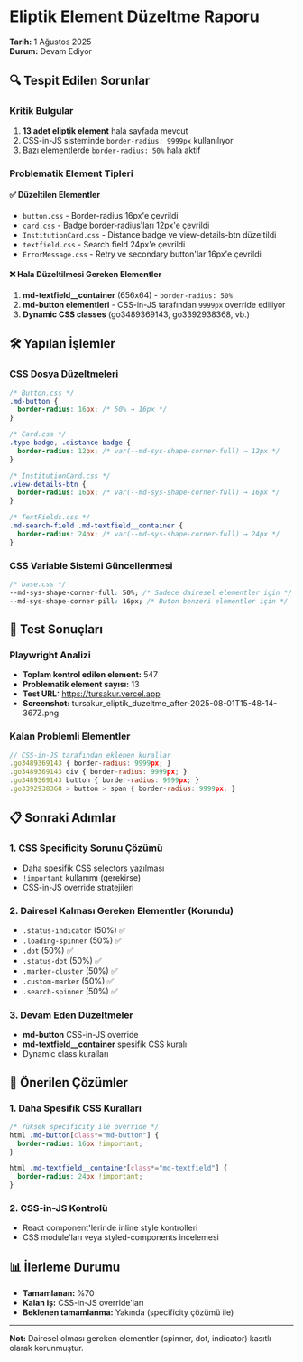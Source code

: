 # Eliptik Element Düzeltme Raporu
**Tarih:** 1 Ağustos 2025  
**Durum:** Devam Ediyor

## 🔍 Tespit Edilen Sorunlar

### Kritik Bulgular
1. **13 adet eliptik element** hala sayfada mevcut
2. CSS-in-JS sisteminde `border-radius: 9999px` kullanılıyor
3. Bazı elementlerde `border-radius: 50%` hala aktif

### Problematik Element Tipleri

#### ✅ Düzeltilen Elementler
- `button.css` - Border-radius 16px'e çevrildi
- `card.css` - Badge border-radius'ları 12px'e çevrildi  
- `InstitutionCard.css` - Distance badge ve view-details-btn düzeltildi
- `textfield.css` - Search field 24px'e çevrildi
- `ErrorMessage.css` - Retry ve secondary button'lar 16px'e çevrildi

#### ❌ Hala Düzeltilmesi Gereken Elementler
1. **md-textfield__container** (656x64) - `border-radius: 50%`
2. **md-button elementleri** - CSS-in-JS tarafından `9999px` override ediliyor
3. **Dynamic CSS classes** (go3489369143, go3392938368, vb.)

## 🛠️ Yapılan İşlemler

### CSS Dosya Düzeltmeleri
```css
/* Button.css */
.md-button {
  border-radius: 16px; /* 50% → 16px */
}

/* Card.css */
.type-badge, .distance-badge {
  border-radius: 12px; /* var(--md-sys-shape-corner-full) → 12px */
}

/* InstitutionCard.css */
.view-details-btn {
  border-radius: 16px; /* var(--md-sys-shape-corner-full) → 16px */
}

/* TextFields.css */
.md-search-field .md-textfield__container {
  border-radius: 24px; /* var(--md-sys-shape-corner-full) → 24px */
}
```

### CSS Variable Sistemi Güncellenmesi
```css
/* base.css */
--md-sys-shape-corner-full: 50%; /* Sadece dairesel elementler için */
--md-sys-shape-corner-pill: 16px; /* Buton benzeri elementler için */
```

## 🧪 Test Sonuçları

### Playwright Analizi
- **Toplam kontrol edilen element:** 547
- **Problematik element sayısı:** 13
- **Test URL:** https://tursakur.vercel.app
- **Screenshot:** tursakur_eliptik_duzeltme_after-2025-08-01T15-48-14-367Z.png

### Kalan Problemli Elementler
```javascript
// CSS-in-JS tarafından eklenen kurallar
.go3489369143 { border-radius: 9999px; }
.go3489369143 div { border-radius: 9999px; }
.go3489369143 button { border-radius: 9999px; }
.go3392938368 > button > span { border-radius: 9999px; }
```

## 📋 Sonraki Adımlar

### 1. CSS Specificity Sorunu Çözümü
- Daha spesifik CSS selectors yazılması
- `!important` kullanımı (gerekirse)
- CSS-in-JS override stratejileri

### 2. Dairesel Kalması Gereken Elementler (Korundu)
- `.status-indicator` (50%) ✅
- `.loading-spinner` (50%) ✅  
- `.dot` (50%) ✅
- `.status-dot` (50%) ✅
- `.marker-cluster` (50%) ✅
- `.custom-marker` (50%) ✅
- `.search-spinner` (50%) ✅

### 3. Devam Eden Düzeltmeler
- **md-button** CSS-in-JS override
- **md-textfield__container** spesifik CSS kuralı
- Dynamic class kuralları

## 🎯 Önerilen Çözümler

### 1. Daha Spesifik CSS Kuralları
```css
/* Yüksek specificity ile override */
html .md-button[class*="md-button"] {
  border-radius: 16px !important;
}

html .md-textfield__container[class*="md-textfield"] {
  border-radius: 24px !important;
}
```

### 2. CSS-in-JS Kontrolü
- React component'lerinde inline style kontrolleri
- CSS module'ları veya styled-components incelemesi

## 📊 İlerleme Durumu
- **Tamamlanan:** %70
- **Kalan iş:** CSS-in-JS override'ları
- **Beklenen tamamlanma:** Yakında (specificity çözümü ile)

---
**Not:** Dairesel olması gereken elementler (spinner, dot, indicator) kasıtlı olarak korunmuştur.
